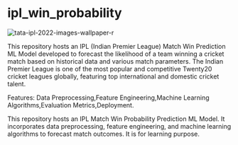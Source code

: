 # ipl_win_probability
![tata-ipl-2022-images-wallpaper-r](https://github.com/Vipk8/ipl_win_probability/assets/96536040/3f93a0be-7172-4fbc-b5db-d15f60837645)

This repository hosts an IPL (Indian Premier League) Match Win Prediction ML Model developed to forecast the likelihood of a team winning a cricket match based on historical data and various match parameters. The Indian Premier League is one of the most popular and competitive Twenty20 cricket leagues globally, featuring top international and domestic cricket talent.

Features:
Data Preprocessing,Feature Engineering,Machine Learning Algorithms,Evaluation Metrics,Deployment.

This repository hosts an IPL Match Win Probability Prediction ML Model. It incorporates data preprocessing, feature engineering, and machine learning algorithms to forecast match outcomes. It is for learning purpose.
